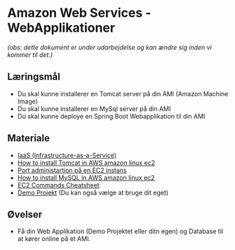 <!-- JS use if these pages are used as githubpages. can be deleted if used elsewhere -->
<script src="https://code.jquery.com/jquery-3.2.1.min.js"></script>
<script src="script.js"></script>

# Amazon Web Services - WebApplikationer  

_(obs: dette dokument er under udarbejdelse og kan ændre sig inden vi kommer til det.)_

## Læringsmål
* Du skal kunne installerer en Tomcat server på din AMI (Amazon Machine Image)
* Du skal kunne installerer en MySql server på din AMI
* Du skal kunne deploye en Spring Boot Webapplikation til din AMI    

## Materiale
* [IaaS (Infrastructure-as-a-Service)](https://www.ibm.com/cloud/learn/iaas)
* [How to install Tomcat in AWS amazon linux ec2](materialer/ec2_install_tomcat.md)
* [Port administartion på en EC2 instans](materialer/ec2_security_rules.md)
* [How to install MySQL in AWS amazon linux ec2](materialer/rc2_install_mysql.md)
* [EC2 Commands Cheatsheet](materialer/EC2_Commands_cheatsheet.md)
* [Demo Projekt]() (Du kan også vælge at bruge dit eget)

## Øvelser
*  Få din Web Applikation (Demo Projektet eller ditn egen) og Database til at kører online på et AMI. 




